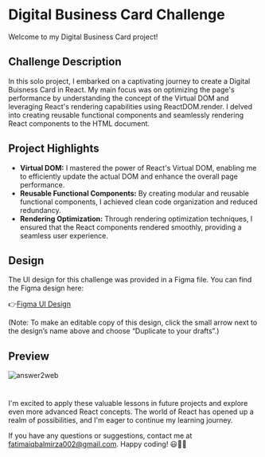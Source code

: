 # Digital Business Card Challenge 
Welcome to my Digital Business Card project! 

## Challenge Description
In this solo project, I embarked on a captivating journey to create a Digital Buisness Card in React. My main focus was on optimizing the page's performance by understanding the concept of the Virtual DOM and leveraging React's rendering capabilities using ReactDOM.render. I delved into creating reusable functional components and seamlessly rendering React components to the HTML document.

## Project Highlights
- **Virtual DOM:** I mastered the power of React's Virtual DOM, enabling me to efficiently update the actual DOM and enhance the overall page performance.
- **Reusable Functional Components:** By creating modular and reusable functional components, I achieved clean code organization and reduced redundancy.
- **Rendering Optimization:** Through rendering optimization techniques, I ensured that the React components rendered smoothly, providing a seamless user experience.

## Design

The UI design for this challenge was provided in a Figma file. You can find the Figma design here:

👉[Figma UI Design](https://www.figma.com/file/4ctPLUvIn5b5Ep6YPOZWWd/Digital-Business-Card?type=design&node-id=0-1&mode=design&t=4Nt1CikQnSxPeZPL-0)

(Note: To make an editable copy of this design, click the small arrow next to the design’s name above and choose “Duplicate to your drafts”.)

## Preview
![answer2web](https://github.com/fatimaiqbal02/reactJs-practiceCodes/assets/111382869/1755bed0-8fc5-4314-8b20-35efbf4ac5c4)


#
I'm excited to apply these valuable lessons in future projects and explore even more advanced React concepts. The world of React has opened up a realm of possibilities, and I'm eager to continue my learning journey.

If you have any questions or suggestions, contact me at fatimaiqbalmirza002@gmail.com. 
Happy coding! 😃👩‍💻
